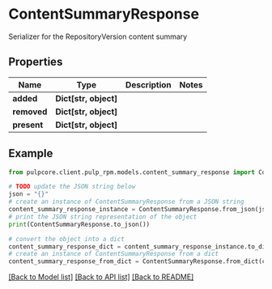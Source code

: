 # ContentSummaryResponse

Serializer for the RepositoryVersion content summary

## Properties

Name | Type | Description | Notes
------------ | ------------- | ------------- | -------------
**added** | **Dict[str, object]** |  | 
**removed** | **Dict[str, object]** |  | 
**present** | **Dict[str, object]** |  | 

## Example

```python
from pulpcore.client.pulp_rpm.models.content_summary_response import ContentSummaryResponse

# TODO update the JSON string below
json = "{}"
# create an instance of ContentSummaryResponse from a JSON string
content_summary_response_instance = ContentSummaryResponse.from_json(json)
# print the JSON string representation of the object
print(ContentSummaryResponse.to_json())

# convert the object into a dict
content_summary_response_dict = content_summary_response_instance.to_dict()
# create an instance of ContentSummaryResponse from a dict
content_summary_response_from_dict = ContentSummaryResponse.from_dict(content_summary_response_dict)
```
[[Back to Model list]](../README.md#documentation-for-models) [[Back to API list]](../README.md#documentation-for-api-endpoints) [[Back to README]](../README.md)


